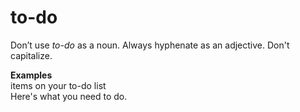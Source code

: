 # to-do

Don’t use *to-do* as a noun. Always hyphenate as an adjective. Don't capitalize.

**Examples**  
items on your to-do list  
Here's what you need to do.  
